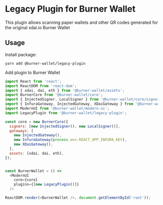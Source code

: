 # Legacy Plugin for Burner Wallet

This plugin allows scanning paper wallets and other QR codes generated for the original xdai.io Burner Wallet

## Usage

Install package:

```
yarn add @burner-wallet/legacy-plugin
```

Add plugin to Burner Wallet

```javascript
import React from 'react';
import ReactDOM from 'react-dom';
import { xdai, dai, eth } from '@burner-wallet/assets';
import BurnerCore from '@burner-wallet/core';
import { InjectedSigner, LocalSigner } from '@burner-wallet/core/signers';
import { InfuraGateway, InjectedGateway, XDaiGateway } from '@burner-wallet/core/gateways';
import ModernUI from '@burner-wallet/modern-ui';
import LegacyPlugin from '@burner-wallet/legacy-plugin';

const core = new BurnerCore({
  signers: [new InjectedSigner(), new LocalSigner()],
  gateways: [
    new InjectedGateway(),
    new InfuraGateway(process.env.REACT_APP_INFURA_KEY),
    new XDaiGateway(),
  ],
  assets: [xdai, dai, eth],
});


const BurnerWallet = () =>
  <ModernUI
    core={core}
    plugins={[new LegacyPlugin()]}
  />

ReactDOM.render(<BurnerWallet />, document.getElementById('root'));

```
